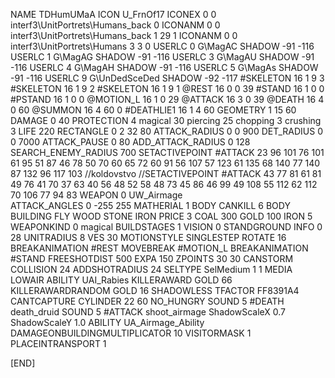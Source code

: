 NAME 			TDHumUMaA
ICON 			U_FrnOf17
ICONEX 0 0 interf3\UnitPortrets\Humans_back 0
ICONANM 0 0 interf3\UnitPortrets\Humans_back 1 29 1
ICONANM 0 0 interf3\UnitPortrets\Humans 3 3 0
USERLC 			0 G\MagAC SHADOW -91 -116
USERLC 			1 G\MagAG SHADOW -91 -116
USERLC 			3 G\MagAU SHADOW -91 -116
USERLC 			4 G\MagAH SHADOW -91 -116
USERLC 			5 G\MagAs SHADOW -91 -116
USERLC 			9 G\UnDedSceDed SHADOW -92 -117
#SKELETON               16 1 9 3
#SKELETON               16 1 9 2
#SKELETON               16 1 9 1
@REST      		16 0 0 39
#STAND     		16 1 0 0
#PSTAND    		16 1 0 0
@MOTION_L  		16 1 0 29
@ATTACK    		16 3 0 39
@DEATH     		16 4 0 60
@SUMMON     		16 4 60 0 
#DEATHLIE1 		16 1 4 60
GEOMETRY 		1 15 60
DAMAGE   		0 40
PROTECTION 		4 magical 30 piercing 25 chopping 3 crushing 3
LIFE     		220
RECTANGLE 		0 2 32 80
ATTACK_RADIUS 		0 0 900
DET_RADIUS 		0 0 7000
ATTACK_PAUSE 		0 80
ADD_ATTACK_RADIUS 	0 128
SEARCH_ENEMY_RADIUS 	700
SETACTIVEPOINT 		#ATTACK 23 96 101 76 101 61 95 51 87 46 78 50 70 60 65 72 60 91 56 107 57 123 61 135 68 140 77 140 87 132 96 117 103 
//koldovstvo
//SETACTIVEPOINT	#ATTACK 43 77 81 61 81 49 76 41 70 37 63 40 56 48 52 58 48 73 45 86 46 99 49 108 55 112 62 112 70 106 77 94 83 
WEAPON 			0 UW_Airmage		
ATTACK_ANGLES 	 	0 -255 255
MATHERIAL 		1 BODY
CANKILL 		6 BODY BUILDING FLY WOOD STONE IRON
PRICE 			3 COAL 300 GOLD 100 IRON 5
WEAPONKIND 		0 magical
BUILDSTAGES 		1
VISION 			0
STANDGROUND
INFO 			0 28
UNITRADIUS 		8
VES 			30
MOTIONSTYLE 		SINGLESTEP
ROTATE 			16
BREAKANIMATION 		#REST
MOVEBREAK 		#MOTION_L
BREAKANIMATION 		#STAND
FREESHOTDIST 		500
EXPA 			150
ZPOINTS	30 30
CANSTORM
COLLISION 24
ADDSHOTRADIUS 24
SELTYPE SelMedium 1 1
MEDIA LOWAIR
ABILITY UAI_Rabies
KILLERAWARD             GOLD 66
KILLERAWARDRANDOM       GOLD 16
SHADOWLESS
TFACTOR FF8391A4
CANTCAPTURE
CYLINDER 22 60
NO_HUNGRY
SOUND 5 #DEATH death_druid
SOUND 5 #ATTACK shoot_airmage
ShadowScaleX 0.7
ShadowScaleY 1.0
ABILITY UA_Airmage_Ability
DAMAGEONBUILDINGMULTIPLICATOR 10
VISITORMASK 1
PLACEINTRANSPORT 1

[END]
